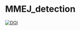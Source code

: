 # MMEJ_detection



[![DOI](https://zenodo.org/badge/327256687.svg)](https://zenodo.org/badge/latestdoi/327256687)




